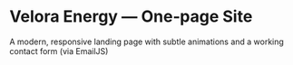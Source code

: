 # Velora Energy — One‑page Site

A modern, responsive landing page with subtle animations and a working contact form (via EmailJS)